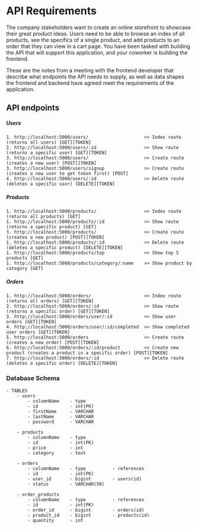 # API Requirements
The company stakeholders want to create an online storefront to showcase their great product ideas. Users need to be able to browse an index of all products, see the specifics of a single product, and add products to an order that they can view in a cart page. You have been tasked with building the API that will support this application, and your coworker is building the frontend.

These are the notes from a meeting with the frontend developer that describe what endpoints the API needs to supply, as well as data shapes the frontend and backend have agreed meet the requirements of the application. 

## API endpoints
#####  Users
    1. http://localhost:5000/users/                     >> Index route (returns all users) [GET][TOKEN]
    2. http://localhost:5000/users/:id                  >> Show route (returns a specific user) [GET][TOKEN]
    3. http://localhost:5000/users/                     >> Create route (creates a new user) [POST][TOKEN]
    3. http://localhost:5000/users/signup               >> Create route (creates a new user to get token first) [POST]
    4. http://localhost:5000/users/:id                  >> Delete route (deletes a specific user) [DELETE][TOKEN]

#####  Products
    1. http://localhost:5000/products/                  >> Index route (returns all products) [GET]
    1. http://localhost:5000/products/:id               >> Show route (returns a specific product) [GET]
    3. http://localhost:5000/products/                  >> Create route (creates a new product) [POST][TOKEN]
    1. http://localhost:5000/products/:id               >> Delete route (deletes a specific product) [DELETE][TOKEN]
    1. http://localhost:5000/products/top               >> Show top 5 products [GET]
    1. http://localhost:5000/products/category/:name    >> Show product by category [GET]

##### Orders
    1. http://localhost:5000/orders/                    >> Index route (returns all orders) [GET][TOKEN]
    2. http://localhost:5000/orders/:id                 >> Show route (returns a specific order) [GET][TOKEN]
    3. http://localhost:5000/orders/user/:id            >> Show user orders [GET][TOKEN]
    4. http://localhost:5000/orders/user/:id/completed  >> Show completed user orders [GET][TOKEN]
    5. http://localhost:5000/orders                     >> Create route (creates a new order) [POST][TOKEN]
    6. http://localhost:5000/orders/:id/product         >> Create new product (creates a product in a specific order) [POST][TOKEN]
    7. http://localhost:5000/orders/:id                 >> Delete route (deletes a specific order) [DELETE][TOKEN]

### Database Schema
    - TABLES
        - users
            - columnName    - type
            - id            - int(PK)
            - firstName     - VARCHAR
            - lastName      - VARCHAR
            - password      - VARCHAR

        - products
            - columnName    - type
            - id            - int(PK)
            - price         - int
            - category      - text

        - orders
            - columnName    - type          - references
            - id            - int(PK)
            - user_id       - bigint        - users(id)
            - status        - VARCHAR(50)

        - order_products
            - columnName    - type          - references
            - id            - int(PK)
            - order_id      - bigint        - orders(id)
            - product_id    - bigint        - products(id)
            - quantity      - int